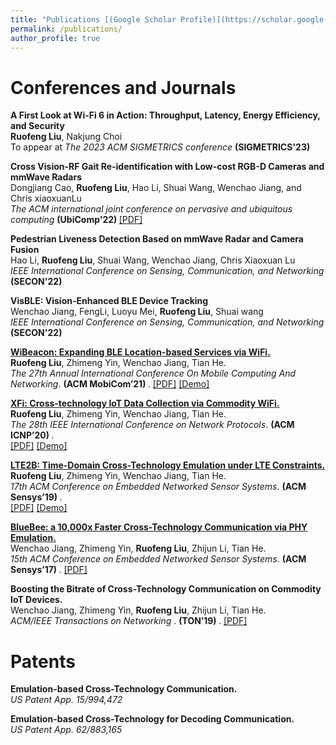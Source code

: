 ```yaml
---
title: "Publications [(Google Scholar Profile)](https://scholar.google.com/citations?hl=en&user=BCqHXQsAAAAJ)"
permalink: /publications/
author_profile: true
---
```


Conferences and Journals
======
<b>A First Look at Wi-Fi 6 in Action: Throughput, Latency, Energy Efficiency, and Security</b><br>
<b>Ruofeng Liu</b>, Nakjung Choi<br>
To appear at <i>The 2023 ACM SIGMETRICS conference </i> <b> (SIGMETRICS'23) </b> 

<b>Cross Vision-RF Gait Re-identification with Low-cost RGB-D Cameras and mmWave Radars </b><br>
Dongjiang Cao, <b>Ruofeng Liu</b>, Hao Li, Shuai Wang, Wenchao Jiang, and Chris xiaoxuanLu <br>
<i>The ACM international joint conference on pervasive and ubiquitous computing</i> <b>(UbiComp'22)  </b>[[PDF]](https://arxiv.org/abs/2207.07896)

<b>Pedestrian Liveness Detection Based on mmWave Radar and Camera Fusion </b><br>
Hao Li,  <b>Ruofeng Liu</b>, Shuai Wang, Wenchao Jiang, Chris Xiaoxuan Lu <br>
<i>IEEE International Conference on Sensing, Communication, and Networking </i>  <b>(SECON'22) </b>

<b>VisBLE: Vision-Enhanced BLE Device Tracking </b><br>
Wenchao Jiang, FengLi, Luoyu Mei, <b>Ruofeng Liu</b>, Shuai wang <br>
<i> IEEE International Conference on Sensing, Communication, and Networking </i> <b>(SECON'22) </b>
  
<b>[WiBeacon: Expanding BLE Location-based Services via WiFi.](http://liux4189.github.io/publications/WiBeacon)</b> <br> 
<b>Ruofeng Liu</b>, Zhimeng Yin, Wenchao Jiang, Tian He. <br>
<i>The 27th Annual International Conference On Mobile Computing And Networking</i>. <b> (ACM MobiCom’21) </b>. 
[[PDF]](https://liux4189.github.io/files/WiBeacon_MobiCom_CameraReady.pdf) [[Demo]](https://youtu.be/83EfK-wxv8M)

<b>[XFi: Cross-technology IoT Data Collection via Commodity WiFi.](http://liux4189.github.io/publications/XFi)</b> <br> 
<b>Ruofeng Liu</b>, Zhimeng Yin, Wenchao Jiang, Tian He. <br>
<i>The 28th IEEE International Conference on Network Protocols</i>. <b> (ACM ICNP’20) </b>. <br>
[[PDF]](https://liux4189.github.io/files/XFi_Icnp_CameraReady.pdf) [[Demo]](https://youtu.be/bWZHmnTF98U)

<b>[LTE2B: Time-Domain Cross-Technology Emulation under LTE Constraints.](http://liux4189.github.io/publications/LTE2B)</b> <br> 
<b>Ruofeng Liu</b>, Zhimeng Yin, Wenchao Jiang, Tian He. <br>
<i>17th ACM Conference on Embedded Networked Sensor Systems</i>. <b> (ACM Sensys’19) </b>. <br>
[[PDF]](https://liux4189.github.io/files/LTE2B_Sensys_CameraReady.pdf) [[Demo]](https://youtu.be/DomGy6Az8ew)

<b>[BlueBee: a 10,000x Faster Cross-Technology Communication via PHY Emulation.](http://liux4189.github.io/publications/BlueBee)</b> <br> 
Wenchao Jiang, Zhimeng Yin, <b>Ruofeng Liu</b>, Zhijun Li, Tian He. <br>
<i>15th ACM Conference on Embedded Networked Sensor Systems</i>. <b> (ACM Sensys’17) </b>.
[[PDF]](https://dl.acm.org/citation.cfm?id=3131678)

<b>Boosting the Bitrate of Cross-Technology Communication on Commodity IoT Devices.</b> <br> 
Wenchao Jiang, Zhimeng Yin, <b>Ruofeng Liu</b>, Zhijun Li, Tian He. <br>
<i>ACM/IEEE Transactions on Networking </i>. <b> (TON’19) </b>.
[[PDF]](https://ieeexplore.ieee.org/document/8732397)

Patents
======
<b>Emulation-based Cross-Technology Communication.</b> <br> 
<i>US Patent App. 15/994,472 </i>

<b>Emulation-based Cross-Technology for Decoding Communication.</b>  
<i>US Patent App. 62/883,165 </i>
